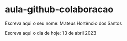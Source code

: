 # aula-github-colaboracao

Escreva aqui o seu nome: Mateus Hortêncio dos Santos

Escreva aqui o dia de hoje: 13 de abril 2023
